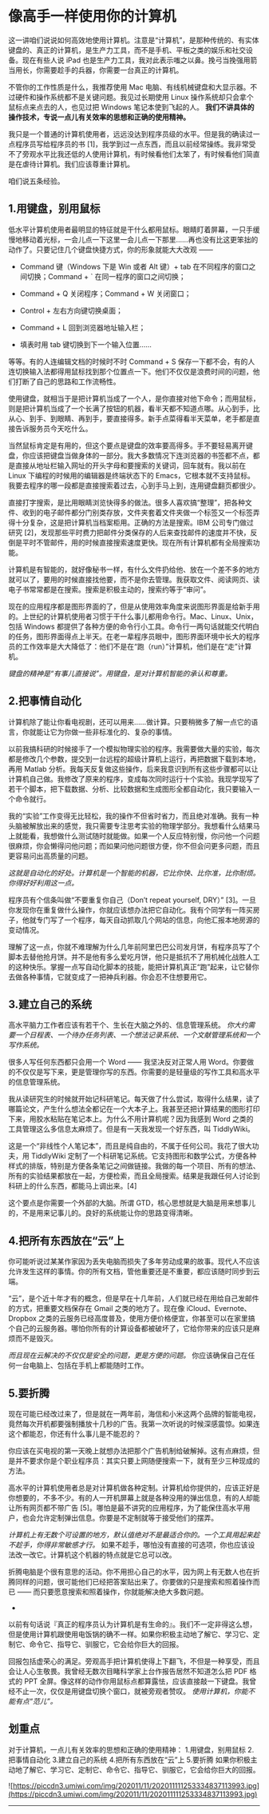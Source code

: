 # 像高手一样使用你的计算机

这一讲咱们说说如何高效地使用计算机。注意是“计算机”，是那种传统的、有实体键盘的、真正的计算机，是生产力工具，而不是手机、平板之类的娱乐和社交设备。现在有些人说 iPad 也是生产力工具，我对此表示嗤之以鼻。挽弓当挽强用箭当用长，你需要趁手的兵器，你需要一台真正的计算机。

不管你的工作性质是什么，我推荐使用 Mac 电脑、有线机械键盘和大显示器。不过硬件和操作系统都不是关键问题。我见过长期使用 Linux 操作系统却只会拿个鼠标点来点去的人，也见过把 Windows 笔记本使到飞起的人。 **我们不讲具体的操作技术，专说一点儿有关效率的思想和正确的使用精神。**

我只是一个普通的计算机使用者，远远没达到程序员级的水平。但是我的确读过一点程序员写给程序员的书 [1]，我学到过一点东西，而且以前经常操练。我非常受不了旁观水平比我还低的人使用计算机，有时候看他们太笨了，有时候看他们简直是在虐待计算机。我们应该尊重计算机。

咱们说五条经验。

## 1.用键盘，别用鼠标

低水平计算机使用者最明显的特征就是干什么都用鼠标。眼睛盯着屏幕，一只手缓慢地移动着光标，一会儿点一下这里一会儿点一下那里……再也没有比这更笨拙的动作了。只要记住几个键盘快捷方式，你的形象就能大大改观 ——

* Command 键（Windows 下是 Win 或者 Alt 键）+ tab 在不同程序的窗口之间切换；Command + ` 在同一程序的窗口之间切换；

* Command + Q 关闭程序；Command + W 关闭窗口；

* Control + 左右方向键切换桌面；

* Command + L 回到浏览器地址输入栏；

* 填表时用 tab 键切换到下一个输入位置……

等等。有的人连编辑文档的时候时不时 Command + S 保存一下都不会，有的人连切换输入法都得用鼠标找到那个位置点一下。他们不仅仅是浪费时间的问题，他们打断了自己的思路和工作流畅性。

使用键盘，就相当于是把计算机当成了一个人，是你直接对他下命令；而用鼠标，则是把计算机当成了一个长满了按钮的机器，看半天都不知道点哪。从心到手，比从心、到手、到眼睛、再到手，要直接得多。新手点菜得看半天菜单，老手都是直接告诉服务员今天吃什么。

当然鼠标肯定是有用的，但这个要点是键盘的效率要高得多。手不要轻易离开键盘，你应该把键盘当做身体的一部分。我大多数情况下连浏览器的书签都不点，都是直接从地址栏输入网址的开头字母和要搜索的关键词，回车就有。我以前在 Linux 下编程的时候用的编辑器是终端状态下的 Emacs，它根本就不支持鼠标。我要去程序的哪一段都是直接搜索着过去，心到手马上到，连用键盘翻页都很少。

直接打字搜索，是比用眼睛浏览快得多的做法。很多人喜欢搞“整理”，把各种文件、收到的电子邮件都分门别类存放，文件夹套着文件夹做一个标签又一个标签弄得十分复杂，这是把计算机当档案柜用。正确的方法是搜索。IBM 公司专门做过研究 [2]，发现那些平时费力把邮件分类保存的人后来查找邮件的速度并不快，反倒是平时不管邮件，用的时候直接搜索速度更快。现在所有计算机都有全局搜索功能。

计算机是有智能的，就好像秘书一样，有什么文件扔给他、放在一个差不多的地方就可以了，要用的时候直接找他要，而不是你去管理。我获取文件、阅读网页、读电子书常常都是在搜索。搜索是积极主动的，搜索约等于“审问”。

现在的应用程序都是图形界面的了，但是从使用效率角度来说图形界面是给新手用的。上世纪的计算机使用者习惯于干什么事儿都用命令行。Mac、Linux、Unix，包括 Windows 都提供了各种方便的命令行小工具。命令行一两句话就能交代明白的任务，图形界面得点上半天。在老一辈程序员眼中，图形界面环境中长大的程序员的工作效率是大大降低了：他们不是在“跑（run）”计算机，他们是在“走”计算机。

 *键盘的精神是“有事儿直接说”。用键盘，是对计算机智能的承认和尊重。*

## 2.把事情自动化

计算机除了能让你看电视剧，还可以用来……做计算。只要稍微多了解一点它的语言，你就能让它为你做一些非标准化的、复杂的事情。

以前我搞科研的时候接手了一个模拟物理实验的程序。我需要做大量的实验，每次都是修改几个参数，提交到一台远程的超级计算机上运行，再把数据下载到本地，再用 Matlab 分析。我每天反复做这些操作，后来我意识到所有这些步骤都可以让计算机自己做。我修改了原来的程序，变成每次同时运行十个实验。我现学现写了若干个脚本，把下载数据、分析、比较数据和生成图形全都自动化，我只要输入一个命令就行。

我的“实验”工作变得无比轻松，我的操作不但省时省力，而且绝对准确。我有一种头脑被解放出来的感觉，我只需要专注思考实验的物理学部分。我想看什么结果马上就能看，我想做什么测试随时就能做。如果一个人反应特别慢，你问他一个问题很麻烦，你会懒得问他问题；而如果问他问题很方便，你不但会问更多问题，而且更容易问出高质量的问题。

 *这就是自动化的好处。计算机是一个智能的机器，它比你快、比你准，比你耐烦。你得好好利用这一点。*

程序员有个信条叫做“不要重复你自己（Don’t repeat yourself, DRY）” [3]。一旦你发现你在重复做什么操作，你就应该想办法把它自动化。我有个同学有一阵买房子，他就专门写了一个程序，每天自动抓取几个网站的信息，向他汇报本地房源的变动情况。

理解了这一点，你就不难理解为什么几年前阿里巴巴公司发月饼，有程序员写了个脚本去替他抢月饼。并不是他有多么爱吃月饼，他只是抵抗不了用机械化战胜人工的这种快乐。掌握一点写自动化脚本的技能，能把计算机真正“跑”起来，让它替你去做各种事情，它就变成了一把神兵利器。你会忍不住想要用它。

## 3.建立自己的系统

高水平脑力工作者应该有若干个、生长在大脑之外的、信息管理系统。 *你大约需要一个日程表、一个待办任务列表、一个想法记录系统、一个文献管理系统和一个写作系统。*

很多人写任何东西都只会用一个 Word —— 我坚决反对正常人用 Word。你要做的不仅仅是写下来，更是管理你写的东西。你需要的是轻量级的写作工具和高水平的信息管理系统。

我从读研究生的时候就开始记科研笔记。每天做了什么尝试，取得什么结果，读了哪篇论文，产生什么想法全都记在一个大本子上。我甚至还把计算结果的图形打印下来，用胶水粘贴在笔记本上。为什么不用计算机呢？因为我感到 Word 之类的工具管理这么多信息太麻烦了。但是有一天我发现一个好东西，叫 TiddlyWiki。

这是一个“非线性个人笔记本”，而且是纯自由的，不属于任何公司。我花了很大功夫，用 TiddlyWiki 定制了一个科研笔记系统。它支持图形和数学公式，方便各种样式的排版，特别是方便各条笔记之间做链接。我做的每一个项目、所有的想法、所有的实验结果都放在一起，方便检索，而且全局搜索。结果是我跟任何人讨论到科研上的什么东西，都能马上调出来。[4]

这个要点是你需要一个外部的大脑。所谓 GTD，核心思想就是大脑是用来想事儿的，不是用来记事儿的。良好的系统能让你的思路变得清晰。

## 4.把所有东西放在“云”上

你可能听说过某某作家因为丢失电脑而损失了多年劳动成果的故事。现代人不应该允许发生这样的事情。你的所有文档，管他重要还是不重要，都应该随时同步到云端。

“云”，是个近十年才有的概念，但是早在十几年前，人们就已经在用给自己发邮件的方式，把重要文档保存在 Gmail 之类的地方了。现在像 iCloud、Evernote、Dropbox 之类的云服务已经高度普及，使用方便价格便宜，你甚至可以在家里搞个自己的云服务器。哪怕你所有的计算设备都被破坏了，它给你带来的应该只是麻烦而不是毁灭。

 *而且现在云解决的不仅仅是安全的问题，更是方便的问题。* 你应该确保自己在任何一台电脑上、包括在手机上都能随时工作。

## 5.要折腾

现在可能已经改过来了，但是就在一两年前，海信和小米这两个品牌的智能电视，竟然每次开机都要强制播放十几秒的广告。我第一次听说的时候深感震惊。如果连这个都能忍，你还有什么事儿是不能忍的？

你应该在买电视的第一天晚上就想办法把那个广告机制给破解掉。这有点麻烦，但是并不要求你是个职业程序员：其实只要上网随便搜索一下，就有至少三种现成的方法。

高水平的计算机使用者总是对计算机做各种定制。计算机给你提供的，应该正好是你想要的，不多不少。有的人一开机屏幕上就是各种没用的弹出信息，有的人却能让所有网页都不带广告 [5]。哪怕是最不讲究的应用程序，为了能保住高水平用户，也会允许定制弹出信息。你要是不定制就等于接受他们的摆弄。

 *计算机上有无数个可设置的地方，默认值绝对不是最适合你的。一个工具用起来趁不趁手，你得非常敏感才行。* 如果不趁手，哪怕没有直接的可选项，你也应该设法改一改它。计算机这个机器的特点就是它总可以改。

折腾电脑是个很有意思的活动。你不用担心自己的水平，因为网上有无数人也在折腾同样的问题，很可能他们已经把答案贴出来了。你要做的只是搜索和照着操作而已 —— 而只要愿意搜索和照着操作，你就能解决绝大多数问题。

*

以前有句话说『真正的程序员认为计算机是有生命的』。我们不一定非得这么想，但是使用计算机跟使用电饭锅的确不一样。如果你积极主动地了解它、学习它、定制它、命令它、指导它、驯服它，它会给你巨大的回报。

回报包括虚荣心的满足。旁观高手把计算机使得上下翻飞，不但是一种享受，而且会让人心生敬畏。我曾经无数次目睹科学家上台作报告居然不知道怎么把 PDF 格式的 PPT 全屏。像这样的动作你用鼠标点都算露怯，应该直接敲一下键盘。我曾经不止一次，仅仅是用键盘切换个窗口，就被旁观者赞叹。 *使用计算机，你能不能有点“范儿”。*

## 划重点

对于计算机，一点儿有关效率的思想和正确的使用精神：
1.用键盘，别用鼠标
2.把事情自动化
3.建立自己的系统
4.把所有东西放在“云”上
5.要折腾
如果你积极主动地了解它、学习它、定制它、命令它、指导它、驯服它，它会给你巨大的回报。

![https://piccdn3.umiwi.com/img/202011/11/202011111253334837113993.jpg](https://piccdn3.umiwi.com/img/202011/11/202011111253334837113993.jpg)

---
